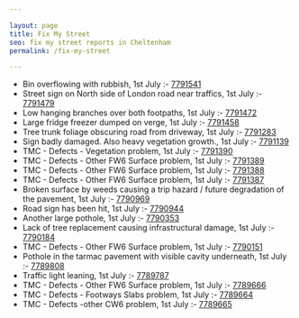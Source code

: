 ```yaml
---

layout: page
title: Fix My Street
seo: fix my street reports in Cheltenham
permalink: /fix-my-street

---
```


<!-- fix_marker starts -->

- Bin overflowing with rubbish, 1st July :- [7791541](https://www.fixmystreet.com/report/7791541)
- Street sign on North side of London road near traffics, 1st July :- [7791479](https://www.fixmystreet.com/report/7791479)
- Low hanging branches over both footpaths, 1st July :- [7791472](https://www.fixmystreet.com/report/7791472)
- Large fridge freezer dumped on verge, 1st July :- [7791458](https://www.fixmystreet.com/report/7791458)
- Tree trunk foliage obscuring road from driveway, 1st July :- [7791283](https://www.fixmystreet.com/report/7791283)
- Sign badly damaged. Also heavy vegetation growth., 1st July :- [7791139](https://www.fixmystreet.com/report/7791139)
- TMC - Defects - Vegetation problem, 1st July :- [7791390](https://www.fixmystreet.com/report/7791390)
- TMC - Defects - Other FW6  Surface problem, 1st July :- [7791389](https://www.fixmystreet.com/report/7791389)
- TMC - Defects - Other FW6  Surface problem, 1st July :- [7791388](https://www.fixmystreet.com/report/7791388)
- TMC - Defects - Other FW6  Surface problem, 1st July :- [7791387](https://www.fixmystreet.com/report/7791387)
- Broken surface by weeds causing a trip hazard / future degradation of the pavement, 1st July :- [7790969](https://www.fixmystreet.com/report/7790969)
- Road sign has been hit, 1st July :- [7790944](https://www.fixmystreet.com/report/7790944)
- Another large pothole, 1st July :- [7790353](https://www.fixmystreet.com/report/7790353)
- Lack of tree replacement causing infrastructural damage, 1st July :- [7790184](https://www.fixmystreet.com/report/7790184)
- TMC - Defects - Other FW6  Surface problem, 1st July :- [7790151](https://www.fixmystreet.com/report/7790151)
- Pothole in the tarmac pavement with visible cavity underneath, 1st July :- [7789808](https://www.fixmystreet.com/report/7789808)
- Traffic light leaning, 1st July :- [7789787](https://www.fixmystreet.com/report/7789787)
- TMC - Defects - Other FW6  Surface problem, 1st July :- [7789666](https://www.fixmystreet.com/report/7789666)
- TMC - Defects - Footways Slabs problem, 1st July :- [7789664](https://www.fixmystreet.com/report/7789664)
- TMC - Defects -other CW6 problem, 1st July :- [7789665](https://www.fixmystreet.com/report/7789665)

<!-- fix_marker ends -->